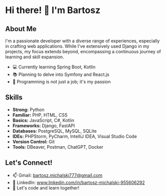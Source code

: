 # Hi there! 👋 I'm Bartosz

## About Me
I'm a passionate developer with a diverse range of experiences, especially in crafting web applications. While I've extensively used Django in my projects, 
my focus extends beyond, encompassing a continuous journey of learning and skill expansion.

- 💻 Currently learning Spring Boot, Kotlin
- 📚 Planning to delve into Symfony and React.js
- 🚀 Programming is not just a job; it's my passion

## Skills
- **Strong:** Python
- **Familiar:** PHP, HTML, CSS
- **Basics:** JavaScript, C#, Kotlin
- **Frameworks:** Django, FastAPI
- **Databases:** PostgreSQL, MySQL, SQLite
- **IDEs:** PHPStorm, PyCharm, IntelliJ IDEA, Visual Studio Code
- **Version Control:** Git
- **Tools:** DBeaver, Postman, ChatGPT, Docker

## Let's Connect!
- 📫 Gmail: bartosz.michalski777@gmail.com
- 🔗 LinkedIn: www.linkedin.com/in/bartosz-michalski-955606292
- 👋 Let's code and learn together!
